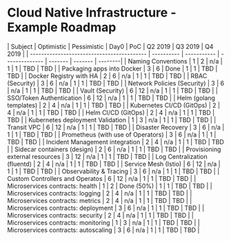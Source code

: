 # Cloud Native Infrastructure - Example Roadmap

| Subject                                    | Optimistic | Pessimistic | Day0 | PoC     | Q2 2019 | Q3 2019 | Q4 2019 |
| ------------------------------------------ | ---------- | ----------- | -------------- | ------- | ------- | --------|
| Naming Conventions                         | 1          | 2           | n/a            | 1       | 1 | TBD | TBD |
| Packaging apps into Docker                 | 3          | 6           | Done           | 1       | 1 | TBD | TBD |
| Docker Registry with HA                    | 2          | 6           | n/a            | 1       | 1 | TBD | TBD |
| RBAC (Security)                            | 3          | 6           | n/a            | 1       | 1 | TBD | TBD |
| Network Policies (Security)                | 3          | 6           | n/a            | 1       | 1 | TBD | TBD |
| Vault (Security)                           | 6          | 12          | n/a            | 1       | 1 | TBD | TBD |
| SSO/Token Authentication                   | 6          | 12          | n/a            | 1       | 1 | TBD | TBD |
| Helm (golang templates)                    | 2          | 4           | n/a            | 1       | 1 | TBD | TBD |
| Kubernetes CI/CD (GitOps)                  | 2          | 4           | n/a            | 1       | 1 | TBD | TBD |
| Helm CI/CD (GitOps)                        | 2          | 4           | n/a            | 1       | 1 | TBD | TBD |
| Kubernetes deployment Validation           | 1          | 3           | n/a            | 1       | 1 | TBD | TBD |
| Transit VPC                                | 6          | 12          | n/a            | 1       | 1 | TBD | TBD |
| Disaster Recovery                          | 3          | 6           | n/a            | 1       | 1 | TBD | TBD |
| Prometheus (with use of Operators)         | 3          | 6           | n/a            | 1       | 1 | TBD | TBD |
| Incident Management integration            | 2          | 4           | n/a            | 1       | 1 | TBD | TBD |
| Sidecar containers (design)                | 2          | 6           | n/a            | 1       | 1 | TBD | TBD |
| Provisioning external resources            | 3          | 12          | n/a            | 1       | 1 | TBD | TBD |
| Log Centralization (fluentd)               | 2          | 4           | n/a            | 1       | 1 | TBD | TBD |
| Service Mesh (Istio)                       | 6          | 12          | n/a            | 1       | 1 | TBD | TBD |
| Observability & Tracing                    | 3          | 6           | n/a            | 1       | 1 | TBD | TBD |
| Custom Controllers and Operatos            | 6          | 12          | n/a            | 1       | 1 | TBD | TBD |
| Microservices contracts: health            | 1          | 2           | Done (50%)     | 1       | 1 | TBD | TBD |
| Microservices contracts: logging           | 2          | 4           | n/a            | 1       | 1 | TBD | TBD |
| Microservices contracts: metrics           | 2          | 4           | n/a            | 1       | 1 | TBD | TBD |
| Microservices contracts: deployment        | 3          | 6           | n/a            | 1       | 1 | TBD | TBD |
| Microservices contracts: security          | 2          | 4           | n/a            | 1       | 1 | TBD | TBD |
| Microservices contracts: monitoring        | 1          | 3           | n/a            | 1       | 1 | TBD | TBD |
| Microservices contracts: autoscaling       | 3          | 6           | n/a            | 1       | 1 | TBD | TBD |
